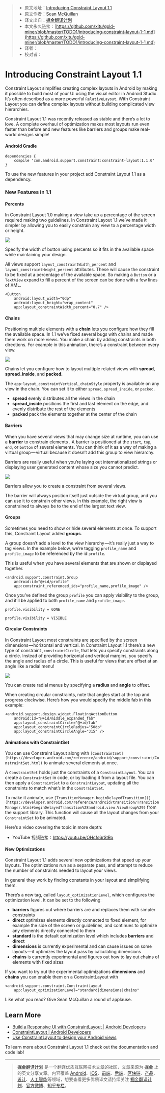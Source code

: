 > * 原文地址：[Introducing Constraint Layout 1.1](https://medium.com/google-developers/introducing-constraint-layout-1-1-d07fc02406bc)
> * 原文作者：[Sean McQuillan](https://medium.com/@objcode?source=post_header_lockup)
> * 译文出自：[掘金翻译计划](https://github.com/xitu/gold-miner)
> * 本文永久链接：[https://github.com/xitu/gold-miner/blob/master/TODO1/introducing-constraint-layout-1-1.md](https://github.com/xitu/gold-miner/blob/master/TODO1/introducing-constraint-layout-1-1.md)
> * 译者：
> * 校对者：

# Introducing Constraint Layout 1.1

Constraint Layout simplifies creating complex layouts in Android by making it possible to build most of your UI using the visual editor in Android Studio. It’s often described as a more powerful `RelativeLayout`. With Constraint Layout you can define complex layouts without building complicated view hierarchies.

Constraint Layout 1.1 was recently released as stable and there’s a lot to love. A complete overhaul of optimization makes most layouts run even faster than before and new features like barriers and groups make real-world designs simple!

#### Android Gradle

```
dependencies {
    compile 'com.android.support.constraint:constraint-layout:1.1.0'
}
```

To use the new features in your project add Constraint Layout 1.1 as a dependency.

### New Features in 1.1

#### Percents

In Constraint Layout 1.0 making a view take up a percentage of the screen required making two guidelines. In Constraint Layout 1.1 we’ve made it simpler by allowing you to easily constrain any view to a percentage width or height.

![](https://cdn-images-1.medium.com/max/800/1*uqU2HbwRZeik-P2Ny-leIg.jpeg)

Specify the width of button using percents so it fits in the available space while maintaining your design.

All views support `layout_constraintWidth_percent` and `layout_constraintHeight_percent` attributes. These will cause the constraint to be fixed at a percentage of the available space. So making a `Button` or a `TextView` expand to fill a percent of the screen can be done with a few lines of XML.

```
<Button
    android:layout_width="0dp"
    android:layout_height="wrap_content"
    app:layout_constraintWidth_percent="0.7" />
```

#### Chains

Positioning multiple elements with a **chain** lets you configure how they fill the available space. In 1.1 we’ve fixed several bugs with chains and made them work on more views. You make a chain by adding constraints in both directions. For example in this animation, there’s a constraint between every view.

![](https://cdn-images-1.medium.com/max/800/1*3wFzyPS9Fpc-b52roKVSCQ.gif)

Chains let you configure how to layout multiple related views with **spread**, **spread_inside**, and **packed**.

The `app:layout_constraintVertical_chainStyle` property is available on any view in the chain. You can set it to either `spread`, `spread_inside`, or `packed`.

*   **spread** evenly distributes all the views in the chain
*   **spread_inside** positions the first and last element on the edge, and evenly distribute the rest of the elements
*   **packed** pack the elements together at the center of the chain

#### Barriers

When you have several views that may change size at runtime, you can use a **barrier** to constrain elements . A barrier is positioned at the `start`, `top`, `end`, or `bottom` of several elements. You can think of it as a way of making a virtual group — virtual because it doesn’t add this group to view hierarchy.

Barriers are really useful when you’re laying out internationalized strings or displaying user generated content whose size you cannot predict.

![](https://cdn-images-1.medium.com/max/800/1*6Moj_NLX9iIzfen3aUh6WA.gif)

Barriers allow you to create a constraint from several views.

The barrier will always position itself just outside the virtual group, and you can use it to constrain other views. In this example, the right view is constrained to always be to the end of the largest text view.

#### Groups

Sometimes you need to show or hide several elements at once. To support this, Constraint Layout added **groups**.

A group doesn’t add a level to the view hierarchy — it’s really just a way to tag views. In the example below, we’re tagging `profile_name` and `profile_image` to be referenced by the id `profile`.

This is useful when you have several elements that are shown or displayed together.

```
<android.support.constraint.Group
    android:id="@+id/profile"
    app:constraint_referenced_ids="profile_name,profile_image" />
```

Once you’ve defined the group `profile` you can apply visibility to the group, and it’ll be applied to both `profile_name` and `profile_image`.

```
profile.visibility = GONE

profile.visibility = VISIBLE
```

#### Circular Constraints

In Constraint Layout most constraints are specified by the screen dimensions — horizontal and vertical. In Constraint Layout 1.1 there’s a new type of constraint ,`constraintCircle`, that lets you specify constraints along a circle. Instead of providing horizontal and vertical margins, you specify the angle and radius of a circle. This is useful for views that are offset at an angle like a radial menu!

![](https://cdn-images-1.medium.com/max/800/1*dkCMb35o4HN7SVX8S1N3ig.gif)

You can create radial menus by specifying a **radius** and **angle** to offset.

When creating circular constraints, note that angles start at the top and progress clockwise. Here’s how you would specify the middle fab in this example:

```
<android.support.design.widget.FloatingActionButton
    android:id="@+id/middle_expanded_fab"
    app:layout_constraintCircle="@+id/fab"
    app:layout_constraintCircleRadius="50dp"
    app:layout_constraintCircleAngle="315" />
```

#### Animations with ConstraintSet

You can use Constraint Layout along with `[ConstraintSet](https://developer.android.com/reference/android/support/constraint/ConstraintSet.html)` to animate several elements at once.

A `ConstraintSet` holds just the constraints of a `ConstraintLayout`. You can create a `ConstraintSet` in code, or by loading it from a layout file. You can then apply a `ConstraintSet` to a `ConstraintLayout`, updating all the constraints to match what’s in the `ConstraintSet`.

To make it animate, use `[TransitionManager.beginDelayedTransition()](https://developer.android.com/reference/android/transition/TransitionManager.html#beginDelayedTransition%28android.view.ViewGroup%29)` from the support library. This function will cause all the layout changes from your `ConstraintSet` to be animated.

Here’s a video covering the topic in more depth:

* YouTube 视频链接：https://youtu.be/OHcfs6rStRo

#### New Optimizations

Constraint Layout 1.1 adds several new optimizations that speed up your layouts. The optimizations run as a separate pass, and attempt to reduce the number of constraints needed to layout your views.

In general they work by finding constants in your layout and simplifying them.

There’s a new tag, called `layout_optimizationLevel`, which configures the optimization level. It can be set to the following:

*   **barriers** figures out where barriers are and replaces them with simpler constraints
*   **direct** optimizes elements directly connected to fixed element, for example the side of the screen or guidelines, and continues to optimize any elements directly connected to them
*   **standard** is the default optimization level which includes **barriers** and **direct**
*   **dimensions** is currently experimental and can cause issues on some layouts — it optimizes the layout pass by calculating dimensions
*   **chains** is currently experimental and figures out how to lay out chains of elements with fixed sizes

If you want to try out the experimental optimizations **dimensions** and **chains** you can enable them on a ConstraintLayout with

```
<android.support.constraint.ConstraintLayout 
    app:layout_optimizationLevel="standard|dimensions|chains"
```

Like what you read? Give Sean McQuillan a round of applause.

## Learn More

* [Build a Responsive UI with ConstraintLayout | Android Developers](https://developer.android.com/training/constraint-layout/index.html)
* [ConstraintLayout | Android Developers](https://developer.android.com/reference/android/support/constraint/ConstraintLayout.html)
* [Use ConstraintLayout to design your Android views](https://codelabs.developers.google.com/codelabs/constraint-layout/)

To learn more about Constraint Layout 1.1 check out the documentation and code lab!


---

> [掘金翻译计划](https://github.com/xitu/gold-miner) 是一个翻译优质互联网技术文章的社区，文章来源为 [掘金](https://juejin.im) 上的英文分享文章。内容覆盖 [Android](https://github.com/xitu/gold-miner#android)、[iOS](https://github.com/xitu/gold-miner#ios)、[前端](https://github.com/xitu/gold-miner#前端)、[后端](https://github.com/xitu/gold-miner#后端)、[区块链](https://github.com/xitu/gold-miner#区块链)、[产品](https://github.com/xitu/gold-miner#产品)、[设计](https://github.com/xitu/gold-miner#设计)、[人工智能](https://github.com/xitu/gold-miner#人工智能)等领域，想要查看更多优质译文请持续关注 [掘金翻译计划](https://github.com/xitu/gold-miner)、[官方微博](http://weibo.com/juejinfanyi)、[知乎专栏](https://zhuanlan.zhihu.com/juejinfanyi)。

